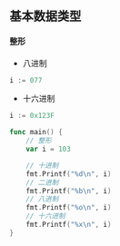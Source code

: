 ## 基本数据类型

#### 整形

- 八进制

```go
i := 077

```

- 十六进制

```go
i := 0x123F
```

```go
func main() {
	// 整形
	var i = 103

	// 十进制
	fmt.Printf("%d\n", i)
	// 二进制
	fmt.Printf("%b\n", i)
	// 八进制
	fmt.Printf("%o\n", i)
	// 十六进制
	fmt.Printf("%x\n", i)
}
```